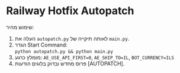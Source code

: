 # Railway Hotfix Autopatch

שימוש מהיר:
1) העלה את `autopatch.py` לאותה תיקייה של `main.py`.
2) הגדר Start Command:  
   `python autopatch.py && python main.py`
3) מומלץ כרגע: `AE_USE_API_FIRST=0`, `AE_SHIP_TO=IL`, `BOT_CURRENCY=ILS`
4) פרוס מחדש ובדוק בלוגים הודעות [AUTOPATCH].
